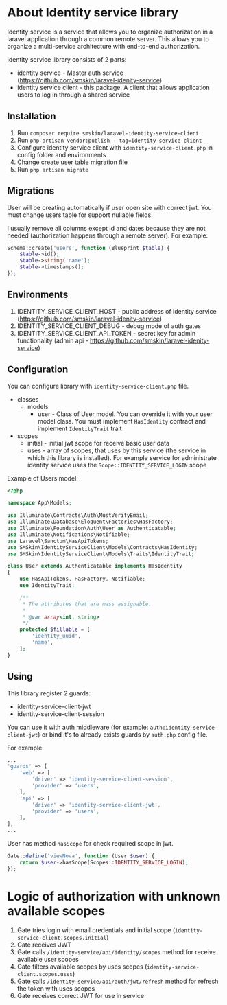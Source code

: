 # About Identity service library

Identity service is a service that allows you to organize authorization in a laravel application through a common remote
server. This allows you to organize a multi-service architecture with end-to-end authorization.

Identity service library consists of 2 parts:

- identity service - Master auth service (https://github.com/smskin/laravel-idenity-service)
- identity service client - this package. A client that allows application users to log in through a shared
  service

## Installation

1. Run `composer require smskin/laravel-identity-service-client`
2. Run `php artisan vendor:publish --tag=identity-service-client`
3. Configure identity service client with `identity-service-client.php` in config folder and environments
4. Change create user table migration file
5. Run `php artisan migrate`

## Migrations
User will be creating automatically if user open site with correct jwt. You must change users table for support nullable fields.

I usually remove all columns except id and dates because they are not needed (authorization happens through a remote server).
For example:
```php
Schema::create('users', function (Blueprint $table) {
    $table->id();
    $table->string('name');
    $table->timestamps();
});
```

## Environments
1. IDENTITY_SERVICE_CLIENT_HOST - public address of identity service (https://github.com/smskin/laravel-idenity-service)
2. IDENTITY_SERVICE_CLIENT_DEBUG - debug mode of auth gates
3. IDENTITY_SERVICE_CLIENT_API_TOKEN - secret key for admin functionality (admin api - https://github.com/smskin/laravel-idenity-service)

## Configuration
You can configure library with `identity-service-client.php` file.

- classes
  - models
    - user - Class of User model. You can override it with your user model class. You must implement `HasIdentity` contract and implement `IdentityTrait` trait
- scopes
  - initial - initial jwt scope for receive basic user data
  - uses - array of scopes, that uses by this service (the service in which this library is installed). For example service for administrate identity service uses the `Scope::IDENTITY_SERVICE_LOGIN` scope

Example of Users model:
```php
<?php

namespace App\Models;

use Illuminate\Contracts\Auth\MustVerifyEmail;
use Illuminate\Database\Eloquent\Factories\HasFactory;
use Illuminate\Foundation\Auth\User as Authenticatable;
use Illuminate\Notifications\Notifiable;
use Laravel\Sanctum\HasApiTokens;
use SMSkin\IdentityServiceClient\Models\Contracts\HasIdentity;
use SMSkin\IdentityServiceClient\Models\Traits\IdentityTrait;

class User extends Authenticatable implements HasIdentity
{
    use HasApiTokens, HasFactory, Notifiable;
    use IdentityTrait;

    /**
     * The attributes that are mass assignable.
     *
     * @var array<int, string>
     */
    protected $fillable = [
        'identity_uuid',
        'name',
    ];
}
```

## Using
This library register 2 guards:
- identity-service-client-jwt
- identity-service-client-session

You can use it with auth middleware (for example: `auth:identity-service-client-jwt`) or bind it's to already exists guards by `auth.php` config file.

For example:
```php
...
'guards' => [
    'web' => [
        'driver' => 'identity-service-client-session',
        'provider' => 'users',
    ],
    'api' => [
        'driver' => 'identity-service-client-jwt',
        'provider' => 'users',
    ],
],
...
```

User has method `hasScope` for check required scope in jwt. 
```php
Gate::define('viewNova', function (User $user) {
    return $user->hasScope(Scopes::IDENTITY_SERVICE_LOGIN);
});
```

# Logic of authorization with unknown available scopes
1. Gate tries login with email credentials and initial scope (`identity-service-client.scopes.initial`)
2. Gate receives JWT
3. Gate calls `/identity-service/api/identity/scopes` method for receive available user scopes
4. Gate filters available scopes by uses scopes (`identity-service-client.scopes.uses`)
5. Gate calls `/identity-service/api/auth/jwt/refresh` method for refresh the token with uses scopes
6. Gate receives correct JWT for use in service